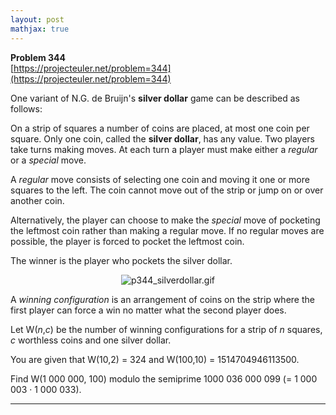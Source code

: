 ```yaml
---
layout: post
mathjax: true
---
```

**Problem 344**  
[https://projecteuler.net/problem=344](https://projecteuler.net/problem=344)

<p>One variant of N.G. de Bruijn's <b>silver dollar</b> game can be described as follows:</p>

<p>On a strip of squares a number of coins are placed, at most one coin per square. Only one coin, called the <b>silver dollar</b>, has any value. Two players take turns making moves. At each turn a player must make either a <i>regular</i> or a <i>special</i> move.</p>

<p>A <i>regular</i> move consists of selecting one coin and moving it one or more squares to the left. The coin cannot move out of the strip or jump on or over another coin.</p>

<p>Alternatively, the player can choose to make the <i>special</i> move of pocketing the leftmost coin rather than making a regular move. If no regular moves are possible, the player is forced to pocket the leftmost coin.</p>

<p>The winner is the player who pockets the silver dollar.</p>


<div align="center">
<img src="https://projecteuler.net/project/images/p344_silverdollar.gif" alt="p344_silverdollar.gif" /><br /></div>

<p>A <i>winning configuration</i> is an arrangement of coins on the strip where the first player can force a win no matter what the second player does.</p>

<p>Let W(<var>n</var>,<var>c</var>) be the number of winning configurations for a strip of <var>n</var> squares, <var>c</var> worthless coins and one silver dollar.</p>

<p>You are given that W(10,2) = 324 and W(100,10) = 1514704946113500.</p>

<p>Find W(1 000 000, 100) modulo the semiprime 1000 036 000 099 (= 1 000 003 · 1 000 033).
</p>

---
